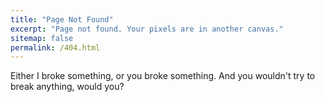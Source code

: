 ```yaml
---
title: "Page Not Found"
excerpt: "Page not found. Your pixels are in another canvas."
sitemap: false
permalink: /404.html
---
```


Either I broke something, or you broke something. And you wouldn't try to break anything, would you?

<script type="text/javascript">
  var GOOG_FIXURL_LANG = 'en';
  var GOOG_FIXURL_SITE = '{{ site.url }}'
</script>
<script type="text/javascript"
  src="//linkhelp.clients.google.com/tbproxy/lh/wm/fixurl.js">
</script>
